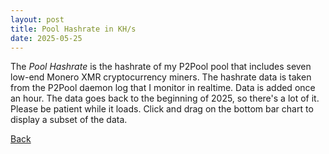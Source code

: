 ```yaml
---
layout: post
title: Pool Hashrate in KH/s
date: 2025-05-25
---
```


<script src="https://cdnjs.cloudflare.com/ajax/libs/PapaParse/5.3.0/papaparse.min.js"></script>
<script src="https://cdn.jsdelivr.net/npm/apexcharts"></script>
<script src="/assets/js/PoolHashrate.js"></script>
 
<div id="wrapper">
  <div id="areaChart">
  </div>
  <div id="barChart">
  </div>
 </div>

The *Pool Hashrate* is the hashrate of my P2Pool pool that includes seven low-end Monero XMR cryptocurrency miners. The hashrate data is taken from the P2Pool daemon log that I monitor in realtime. Data is added once an hour. The data goes back to the beginning of 2025, so there's a lot of it. Please be patient while it loads. Click and drag on the bottom bar chart to display a subset of the data.


[Back](/pages/web/index.html)
